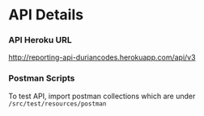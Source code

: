 # API Details

### API Heroku URL
http://reporting-api-duriancodes.herokuapp.com/api/v3

### Postman Scripts
To test API, import postman collections which are under `/src/test/resources/postman`

